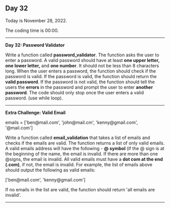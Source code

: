 <h2>Day 32</h2>
<p>Today is November 28, 2022.</p>
<p>The coding time is 00:00.</p>
<hr/>

<p><b>Day 32: Password Validator</b></p>

<p>
Write a function called <b>password_validator</b>. The function asks the user to enter a password. A valid password should
have at least <b>one upper letter, one lower letter,</b> and <b>one number</b>. It should not be less than 8 characters long.
When the user enters a password, the function should check if the password is valid. If the password is valid, the function should
return the <b>valid password</b>. If the password is not valid, the function should tell the users the <b>errors</b> in the 
password and prompt the user to enter <b>another password</b>. The code should only stop once the user enters a valid password.
(use while loop).
</p>

<hr/>

<p><b>Extra Challenge: Valid Email</b></p>
<p> emails = ['ben@mail.com', 'john@mail.cm', 'kenny@gmail.com', '@mail.com']</p>

<p>Write a function called <b>email_validation</b> that takes a list of emails and checks if the emails are valid. The 
function returns a list of only valid emails. A valid emails address will have the following - <b>@ symbol</b> (if the @
sign is at the beginning of the name, the email is invalid. If there are more than one @signs, the email is invalid. All 
valid emails must have a <b>dot com at the end (.com)</b>, if not, the email is invalid. For example, the list of emails 
above should output the following as valid emails:
</p>
<p>['ben@mail.com', 'kenny@gmail.com']</p>
<p>If no emails in the list are valid, the function should return 'all emails are invalid'.</p>

<hr/>